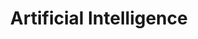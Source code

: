 ---
title: Artificial Intelligence
description: " "
metadata: none
thumbnail: 
    url: https://picsum.photos/seed/ai/1400
---